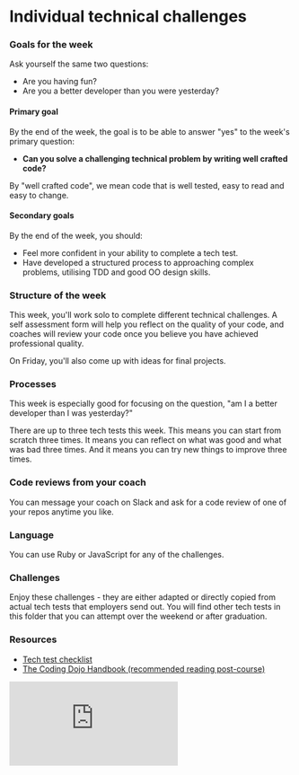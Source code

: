 # Individual technical challenges

### Goals for the week

Ask yourself the same two questions:

* Are you having fun?
* Are you a better developer than you were yesterday?

#### Primary goal

By the end of the week, the goal is to be able to answer "yes" to the week's primary question:

* **Can you solve a challenging technical problem by writing well crafted code?**

By "well crafted code", we mean code that is well tested, easy to read and easy to change.

#### Secondary goals

By the end of the week, you should:

* Feel more confident in your ability to complete a tech test.
* Have developed a structured process to approaching complex problems, utilising TDD and good OO design skills.

### Structure of the week

This week, you'll work solo to complete different technical challenges. A self assessment form will help you reflect on the quality of your code, and coaches will review your code once you believe you have achieved professional quality.

On Friday, you'll also come up with ideas for final projects.

### Processes

This week is especially good for focusing on the question, "am I a better developer than I was yesterday?"

There are up to three tech tests this week.  This means you can start from scratch three times.  It means you can reflect on what was good and what was bad three times.  And it means you can try new things to improve three times.

### Code reviews from your coach

You can message your coach on Slack and ask for a code review of one of your repos anytime you like.

### Language

You can use Ruby or JavaScript for any of the challenges.

### Challenges

Enjoy these challenges - they are either adapted or directly copied from actual tech tests that employers send out. You will find other tech tests in this folder that you can attempt over the weekend or after graduation.

### Resources

* [Tech test checklist](https://github.com/makersacademy/jobhunters/tree/master/pills/tech_tests)
* [The Coding Dojo Handbook (recommended reading post-course)](https://leanpub.com/codingdojohandbook)


![Tracking pixel](https://githubanalytics.herokuapp.com/course/individual_challenges/README.md)
